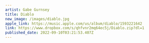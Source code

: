 ```yaml
---
artist: Gabe Gurnsey
title: Diablo
new_image: /images/diablo.jpg
apple_link: https://music.apple.com/us/album/diablo/1593221642
link: https://www.dropbox.com/s/qhfvnr2mq64ec5j/Diablo.zip?dl=1
published_date: 2022-09-10T03:21:53.407Z
---
```

